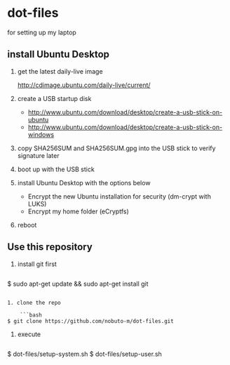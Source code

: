 dot-files
=========

for setting up my laptop

## install Ubuntu Desktop

1. get the latest daily-live image

   http://cdimage.ubuntu.com/daily-live/current/

1. create a USB startup disk
   * http://www.ubuntu.com/download/desktop/create-a-usb-stick-on-ubuntu
   * http://www.ubuntu.com/download/desktop/create-a-usb-stick-on-windows

1. copy SHA256SUM and SHA256SUM.gpg into the USB stick to verify signature later 

1. boot up with the USB stick

1. install Ubuntu Desktop with the options below
   * Encrypt the new Ubuntu installation for security (dm-crypt with LUKS)
   * Encrypt my home folder (eCryptfs)

1. reboot


## Use this repository

1. install git first

    ```bash
$ sudo apt-get update && sudo apt-get install git
```

1. clone the repo

    ```bash
$ git clone https://github.com/nobuto-m/dot-files.git
```

1. execute

    ```bash
$ dot-files/setup-system.sh
$ dot-files/setup-user.sh
```
